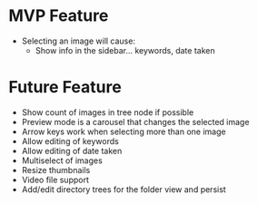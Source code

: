# MVP Feature
* Selecting an image will cause:
  * Show info in the sidebar... keywords, date taken

# Future Feature
* Show count of images in tree node if possible
* Preview mode is a carousel that changes the selected image
* Arrow keys work when selecting more than one image
* Allow editing of keywords
* Allow editing of date taken
* Multiselect of images
* Resize thumbnails
* Video file support
* Add/edit directory trees for the folder view and persist
